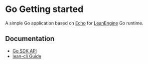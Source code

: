 # Go Getting started

A simple Go application based on [Echo](https://echo.labstack.com/) for [LeanEngine] Go runtime.

[LeanEngine]: https://docs.leancloud.cn/en/sdk/engine/overview/

## Documentation

* [Go SDK API](https://pkg.go.dev/github.com/leancloud/go-sdk/leancloud)
* [lean-cli Guide](https://docs.leancloud.cn/en/sdk/engine/cli/)
